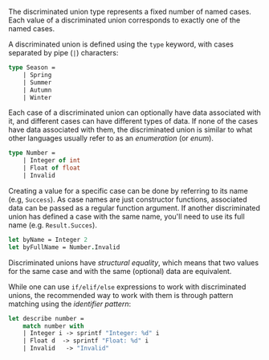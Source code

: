 The discriminated union type represents a fixed number of named cases. Each value of a discriminated union corresponds to exactly one of the named cases.

A discriminated union is defined using the `type` keyword, with cases separated by pipe (`|`) characters:

```fsharp
type Season =
    | Spring
    | Summer
    | Autumn
    | Winter
```

Each case of a discriminated union can optionally have data associated with it, and different cases can have different types of data. If none of the cases have data associated with them, the discriminated union is similar to what other languages usually refer to as an _enumeration_ (or _enum_).

```fsharp
type Number =
    | Integer of int
    | Float of float
    | Invalid
```

Creating a value for a specific case can be done by referring to its name (e.g, `Success`). As case names are just constructor functions, associated data can be passed as a regular function argument. If another discriminated union has defined a case with the same name, you'll need to use its full name (e.g. `Result.Succes`).

```fsharp
let byName = Integer 2
let byFullName = Number.Invalid
```

Discriminated unions have _structural equality_, which means that two values for the same case and with the same (optional) data are equivalent.

While one can use `if/elif/else` expressions to work with discriminated unions, the recommended way to work with them is through pattern matching using the _identifier pattern_:

```fsharp
let describe number =
    match number with
    | Integer i -> sprintf "Integer: %d" i
    | Float d  -> sprintf "Float: %d" i
    | Invalid   -> "Invalid"
```
